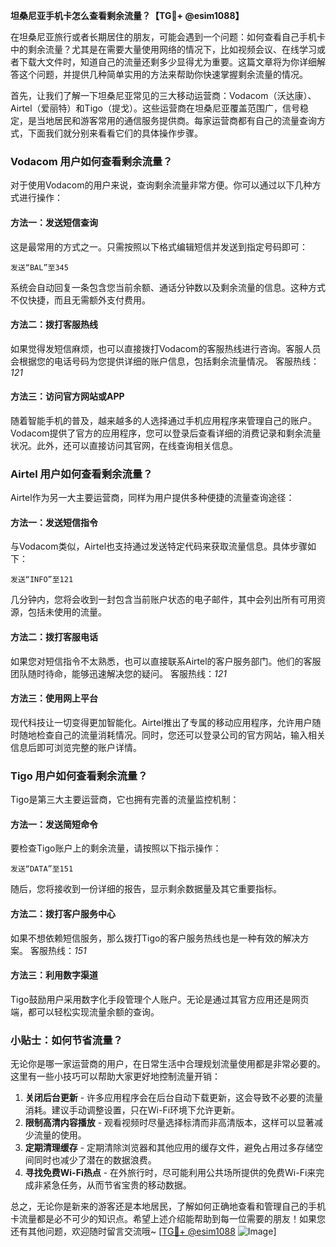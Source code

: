 **坦桑尼亚手机卡怎么查看剩余流量？【TG💪+ @esim1088】**

在坦桑尼亚旅行或者长期居住的朋友，可能会遇到一个问题：如何查看自己手机卡中的剩余流量？尤其是在需要大量使用网络的情况下，比如视频会议、在线学习或者下载大文件时，知道自己的流量还剩多少显得尤为重要。这篇文章将为你详细解答这个问题，并提供几种简单实用的方法来帮助你快速掌握剩余流量的情况。

首先，让我们了解一下坦桑尼亚常见的三大移动运营商：Vodacom（沃达康）、Airtel（爱丽特）和Tigo（提戈）。这些运营商在坦桑尼亚覆盖范围广，信号稳定，是当地居民和游客常用的通信服务提供商。每家运营商都有自己的流量查询方式，下面我们就分别来看看它们的具体操作步骤。

### Vodacom 用户如何查看剩余流量？

对于使用Vodacom的用户来说，查询剩余流量非常方便。你可以通过以下几种方式进行操作：

#### 方法一：发送短信查询
这是最常用的方式之一。只需按照以下格式编辑短信并发送到指定号码即可：
```
发送“BAL”至345
```
系统会自动回复一条包含您当前余额、通话分钟数以及剩余流量的信息。这种方式不仅快捷，而且无需额外支付费用。

#### 方法二：拨打客服热线
如果觉得发短信麻烦，也可以直接拨打Vodacom的客服热线进行咨询。客服人员会根据您的电话号码为您提供详细的账户信息，包括剩余流量情况。
客服热线：*121*

#### 方法三：访问官方网站或APP
随着智能手机的普及，越来越多的人选择通过手机应用程序来管理自己的账户。Vodacom提供了官方的应用程序，您可以登录后查看详细的消费记录和剩余流量状况。此外，还可以直接访问其官网，在线查询相关信息。

### Airtel 用户如何查看剩余流量？

Airtel作为另一大主要运营商，同样为用户提供多种便捷的流量查询途径：

#### 方法一：发送短信指令
与Vodacom类似，Airtel也支持通过发送特定代码来获取流量信息。具体步骤如下：
```
发送“INFO”至121
```
几分钟内，您将会收到一封包含当前账户状态的电子邮件，其中会列出所有可用资源，包括未使用的流量。

#### 方法二：拨打客服电话
如果您对短信指令不太熟悉，也可以直接联系Airtel的客户服务部门。他们的客服团队随时待命，能够迅速解决您的疑问。
客服热线：*121*

#### 方法三：使用网上平台
现代科技让一切变得更加智能化。Airtel推出了专属的移动应用程序，允许用户随时随地检查自己的流量消耗情况。同时，您还可以登录公司的官方网站，输入相关信息后即可浏览完整的账户详情。

### Tigo 用户如何查看剩余流量？

Tigo是第三大主要运营商，它也拥有完善的流量监控机制：

#### 方法一：发送简短命令
要检查Tigo账户上的剩余流量，请按照以下指示操作：
```
发送“DATA”至151
```
随后，您将接收到一份详细的报告，显示剩余数据量及其它重要指标。

#### 方法二：拨打客户服务中心
如果不想依赖短信服务，那么拨打Tigo的客户服务热线也是一种有效的解决方案。
客服热线：*151*

#### 方法三：利用数字渠道
Tigo鼓励用户采用数字化手段管理个人账户。无论是通过其官方应用还是网页端，都可以轻松实现流量余额的查询。

### 小贴士：如何节省流量？
无论你是哪一家运营商的用户，在日常生活中合理规划流量使用都是非常必要的。这里有一些小技巧可以帮助大家更好地控制流量开销：

1. **关闭后台更新** - 许多应用程序会在后台自动下载更新，这会导致不必要的流量消耗。建议手动调整设置，只在Wi-Fi环境下允许更新。
2. **限制高清内容播放** - 观看视频时尽量选择标清而非高清版本，这样可以显著减少流量的使用。
3. **定期清理缓存** - 定期清除浏览器和其他应用的缓存文件，避免占用过多存储空间同时也减少了潜在的数据浪费。
4. **寻找免费Wi-Fi热点** - 在外旅行时，尽可能利用公共场所提供的免费Wi-Fi来完成非紧急任务，从而节省宝贵的移动数据。

总之，无论你是新来的游客还是本地居民，了解如何正确地查看和管理自己的手机卡流量都是必不可少的知识点。希望上述介绍能帮助到每一位需要的朋友！如果您还有其他问题，欢迎随时留言交流哦~ [[TG💪+ @esim1088](https://t.me/s/esim1088) ![Image](https://i.postimg.cc/4NQfJmqS/Snipaste-2025-05-13-00-14-12.png)]